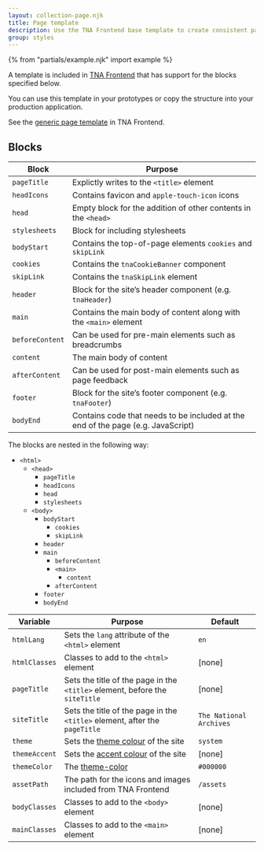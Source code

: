 ```yaml
---
layout: collection-page.njk
title: Page template
description: Use the TNA Frontend base template to create consistent page layouts.
group: styles
---
```


{% from "partials/example.njk" import example %}

A template is included in [TNA Frontend](https://github.com/nationalarchives/tna-frontend) that has support for the blocks specified below.

You can use this template in your prototypes or copy the structure into your production application.

See the [generic page template](https://github.com/nationalarchives/tna-frontend/blob/main/src/nationalarchives/templates/layouts/_generic.njk) in TNA Frontend.

<!-- {{ example({ group: "styles", item: "layout", example: "template", html: false, nunjucks: false, size: "xxl", noPadding: true }) }} -->

## Blocks

| Block           | Purpose                                                                          |
| --------------- | -------------------------------------------------------------------------------- |
| `pageTitle`     | Explictly writes to the `<title>` element                                        |
| `headIcons`     | Contains favicon and `apple-touch-icon` icons                                    |
| `head`          | Empty block for the addition of other contents in the `<head>`                   |
| `stylesheets`   | Block for including stylesheets                                                  |
| `bodyStart`     | Contains the top-of-page elements `cookies` and `skipLink`                       |
| `cookies`       | Contains the `tnaCookieBanner` component                                         |
| `skipLink`      | Contains the `tnaSkipLink` element                                               |
| `header`        | Block for the site’s header component (e.g. `tnaHeader`)                         |
| `main`          | Contains the main body of content along with the `<main>` element                |
| `beforeContent` | Can be used for pre-main elements such as breadcrumbs                            |
| `content`       | The main body of content                                                         |
| `afterContent`  | Can be used for post-main elements such as page feedback                         |
| `footer`        | Block for the site’s footer component (e.g. `tnaFooter`)                         |
| `bodyEnd`       | Contains code that needs to be included at the end of the page (e.g. JavaScript) |

The blocks are nested in the following way:

- `<html>`
  - `<head>`
    - `pageTitle`
    - `headIcons`
    - `head`
    - `stylesheets`
  - `<body>`
    - `bodyStart`
      - `cookies`
      - `skipLink`
    - `header`
    - `main`
      - `beforeContent`
      - `<main>`
        - `content`
      - `afterContent`
    - `footer`
    - `bodyEnd`

| Variable      | Purpose                                                                                            | Default                 |
| ------------- | -------------------------------------------------------------------------------------------------- | ----------------------- |
| `htmlLang`    | Sets the `lang` attribute of the `<html>` element                                                  | `en`                    |
| `htmlClasses` | Classes to add to the `<html>` element                                                             | [none]                  |
| `pageTitle`   | Sets the title of the page in the `<title>` element, before the `siteTitle`                        | [none]                  |
| `siteTitle`   | Sets the title of the page in the `<title>` element, after the `pageTitle`                         | `The National Archives` |
| `theme`       | Sets the [theme colour](../../styles/colours/#theme-colours) of the site                           | `system`                |
| `themeAccent` | Sets the [accent colour](../../styles/colours/#accent-colours) of the site                         | [none]                  |
| `themeColor`  | The [theme-color](https://developer.mozilla.org/en-US/docs/Web/HTML/Element/meta/name/theme-color) | `#000000`               |
| `assetPath`   | The path for the icons and images included from TNA Frontend                                       | `/assets`               |
| `bodyClasses` | Classes to add to the `<body>` element                                                             | [none]                  |
| `mainClasses` | Classes to add to the `<main>` element                                                             | [none]                  |
